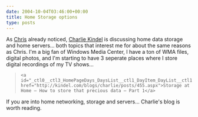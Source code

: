 ```yaml
---
date: 2004-10-04T03:46:00+00:00
title: Home Storage options
type: posts
---
```

As [Chris](http://www.sellsbrothers.com/news/showTopic.aspx?ixTopic=1531) already noticed, [Charlie Kindel](http://www.kindel.com/blogs/charlie) is discussing home data storage and home servers... both topics that interest me for about the same reasons as Chris. I'm a big fan of Windows Media Center, I have a ton of WMA files, digital photos, and I'm starting to have 3 seperate places where I store digital recordings of my TV shows...

<blockquote dir="ltr" style="MARGIN-RIGHT: 0px">

    <a id="_ctl0__ctl3_HomePageDays_DaysList__ctl1_DayItem_DayList__ctl1_TitleUrl" href="http://kindel.com/blogs/charlie/posts/455.aspx">Storage at Home – How to store that precious data – Part 1</a>

</blockquote>

If you are into home networking, storage and servers... Charlie's blog is worth reading.

